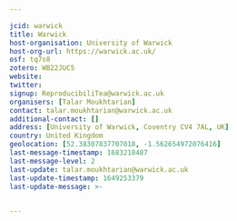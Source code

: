 ```yaml
---

jcid: warwick
title: Warwick
host-organisation: University of Warwick
host-org-url: https://warwick.ac.uk/
osf: tq7s8
zotero: WB22JUC5
website: 
twitter: 
signup: ReproducibiliTea@warwick.ac.uk
organisers: [Talar Moukhtarian]
contact: talar.moukhtarian@warwick.ac.uk
additional-contact: []
address: [University of Warwick, Coventry CV4 7AL, UK]
country: United Kingdom
geolocation: [52.38307837707018, -1.562654972076416]
last-message-timestamp: 1683218487
last-message-level: 2
last-update: talar.moukhtarian@warwick.ac.uk
last-update-timestamp: 1649253379
last-update-message: >-
  

---
```



